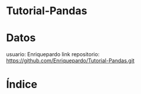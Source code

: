 # Tutorial-Pandas

# Datos
  usuario: Enriquepardo
  link repositorio: https://github.com/Enriquepardo/Tutorial-Pandas.git

# Índice
  
